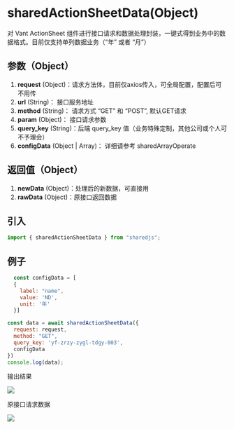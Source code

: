 # sharedActionSheetData(Object)
对 Vant ActionSheet 组件进行接口请求和数据处理封装，一键式得到业务中的数据格式。目前仅支持单列数据业务（“年” 或者 “月”）

## 参数（Object）
1. **request** (Object)：请求方法体，目前仅axios传入，可全局配置，配置后可不用传
2. **url** (String)： 接口服务地址
3. **method** (String)： 请求方式 “GET” 和 “POST”, 默认GET请求
4. **param** (Object)： 接口请求参数
5. **query_key** (String)：后端 query_key 值（业务特殊定制，其他公司或个人可不予理会）
6. **configData** (Object | Array)： 详细请参考 sharedArrayOperate


## 返回值（Object）
1. **newData** (Object)：处理后的新数据，可直接用
2. **rawData** (Object)：原接口返回数据

## 引入
```javascript
import { sharedActionSheetData } from "sharedjs";
```

## 例子
```javascript
  const configData = [
  {
    label: "name",
    value: 'ND',
    unit: '年'
  }]

const data = await sharedActionSheetData({
  request: request,
  method: "GET",
  query_key: 'yf-zrzy-zygl-tdgy-003',
  configData
})
console.log(data);
```
输出结果

![](/SharedJS/markdown/sharedActionSheetData-1.png)

原接口请求数据

![](/markdown/sharedActionSheetData-2.png)
